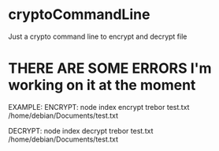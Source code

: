 # cryptoCommandLine
Just a crypto command line to encrypt and decrypt file


# THERE ARE SOME ERRORS I'm working on it at the moment


EXAMPLE:
ENCRYPT: node index encrypt trebor test.txt /home/debian/Documents/test.txt

DECRYPT: node index decrypt trebor test.txt /home/debian/Documents/test.txt
